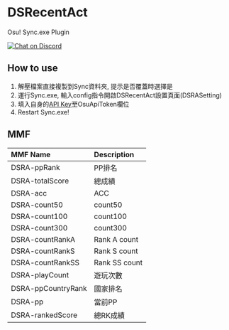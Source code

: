 # DSRecentAct
Osu! Sync.exe Plugin

[![Chat on Discord](https://discordapp.com/api/guilds/579330361226428426/widget.png "Chat on Discord")](https://discord.gg/H4x77Md)

## How to use
1. 解壓檔案直接複製到Sync資料夾, 提示是否覆蓋時選擇是
2. 運行Sync.exe, 輸入config指令開啟DSRecentAct設置頁面(DSRASetting)
3. 填入自身的[API Key](https://osu.ppy.sh/p/api/)至OsuApiToken欄位
4. Restart Sync.exe!


## MMF
| MMF Name | Description | 
|:---------|:---------|
| DSRA-ppRank | PP排名 | 
| DSRA-totalScore | 總成績 |
| DSRA-acc | ACC |
| DSRA-count50 | count50 |
| DSRA-count100 | count100 |
| DSRA-count300 | count300 |
| DSRA-countRankA | Rank A count |
| DSRA-countRankS | Rank S count |
| DSRA-countRankSS | Rank SS count |
| DSRA-playCount | 遊玩次數 |
| DSRA-ppCountryRank | 國家排名 |
| DSRA-pp | 當前PP |
| DSRA-rankedScore | 總RK成績 |
